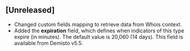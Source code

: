 ## [Unreleased]
- Changed custom fields mapping to retrieve data from Whois context. 
- Added the **expiration** field, which defines when indicators of this type expire (in minutes). The default value is 20,060 (14 days). This field is available from Demisto v5.5.